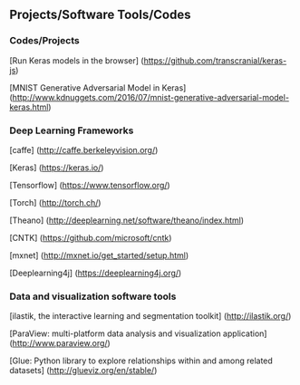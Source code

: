 
Projects/Software Tools/Codes
----------------------------------------------------------------------------------------------------------------------------------


### Codes/Projects
[Run Keras models in the browser] (https://github.com/transcranial/keras-js)

[MNIST Generative Adversarial Model in Keras] (http://www.kdnuggets.com/2016/07/mnist-generative-adversarial-model-keras.html)


### Deep Learning Frameworks

[caffe] (http://caffe.berkeleyvision.org/)

[Keras] (https://keras.io/)

[Tensorflow] (https://www.tensorflow.org/)

[Torch] (http://torch.ch/)

[Theano] (http://deeplearning.net/software/theano/index.html)

[CNTK] (https://github.com/microsoft/cntk)

[mxnet] (http://mxnet.io/get_started/setup.html)

[Deeplearning4j] (https://deeplearning4j.org/)


### Data and visualization software tools

[ilastik, the interactive learning and segmentation toolkit] (http://ilastik.org/)

[ParaView: multi-platform data analysis and visualization application] (http://www.paraview.org/)

[Glue: Python library to explore relationships within and among related datasets] (http://glueviz.org/en/stable/)


